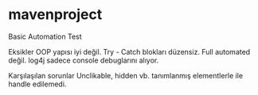 # mavenproject
 Basic Automation Test

Eksikler
 OOP yapısı iyi değil.
 Try - Catch blokları düzensiz.
 Full automated değil.
 log4j sadece console debuglarını alıyor.

Karşılaşılan sorunlar
 Unclikable, hidden vb. tanımlanmış elementlerle ile handle edilemedi.


